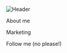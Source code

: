 ![Header](https://github.com/Romanisback/Romanisback/blob/main/assets/montana.gif)

About me

Marketing 

Follow me (no please!)